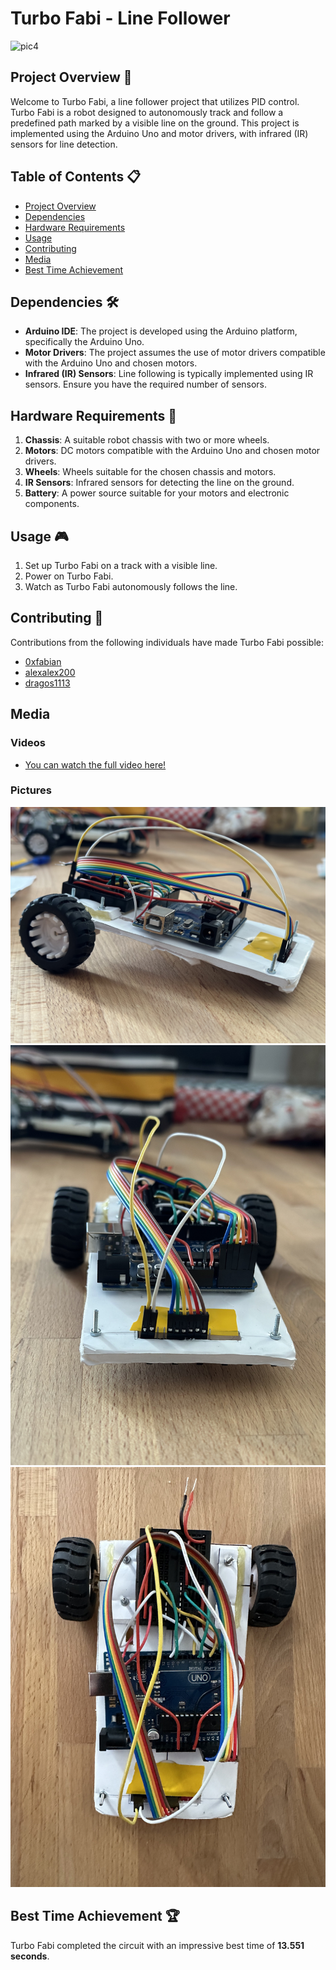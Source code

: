 # Turbo Fabi - Line Follower

![pic4](./media/pic4.gif)

## Project Overview 🤖

Welcome to Turbo Fabi, a line follower project that utilizes PID control. Turbo Fabi is a robot designed to autonomously track and follow a predefined path marked by a visible line on the ground. This project is implemented using the Arduino Uno and motor drivers, with infrared (IR) sensors for line detection.

## Table of Contents 📋

- [Project Overview](#project-overview-🤖)
- [Dependencies](#dependencies)
- [Hardware Requirements](#hardware-requirements)
- [Usage](#usage)
- [Contributing](#contributing)
- [Media](#media)
- [Best Time Achievement](#best-time-achievement)

## Dependencies 🛠️

- **Arduino IDE**: The project is developed using the Arduino platform, specifically the Arduino Uno.
- **Motor Drivers**: The project assumes the use of motor drivers compatible with the Arduino Uno and chosen motors.
- **Infrared (IR) Sensors**: Line following is typically implemented using IR sensors. Ensure you have the required number of sensors.

## Hardware Requirements 🚀

1. **Chassis**: A suitable robot chassis with two or more wheels.
2. **Motors**: DC motors compatible with the Arduino Uno and chosen motor drivers.
3. **Wheels**: Wheels suitable for the chosen chassis and motors.
4. **IR Sensors**: Infrared sensors for detecting the line on the ground.
5. **Battery**: A power source suitable for your motors and electronic components.

## Usage 🎮

1. Set up Turbo Fabi on a track with a visible line.
2. Power on Turbo Fabi.
3. Watch as Turbo Fabi autonomously follows the line.

## Contributing 🤝

Contributions from the following individuals have made Turbo Fabi possible:

- [0xfabian](https://github.com/0xfabian)
- [alexalex200](https://github.com/alexalex200)
- [dragos1113](https://github.com/dragos1113)

## Media

### Videos
- [You can watch the full video here!](https://youtu.be/HdzTXu5iEFA)

### Pictures
![pic1](./media/pic1.png)
![pic2](./media/pic2.png)
![pic3](./media/pic3.png)

## Best Time Achievement 🏆

Turbo Fabi completed the circuit with an impressive best time of **13.551 seconds**.
